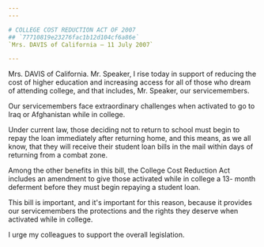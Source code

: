 ```yaml
---
---

# COLLEGE COST REDUCTION ACT OF 2007
## `77710819e23276fac1b12d104cf6a86e`
`Mrs. DAVIS of California — 11 July 2007`

---
```



Mrs. DAVIS of California. Mr. Speaker, I rise today in support of 
reducing the cost of higher education and increasing access for all of 
those who dream of attending college, and that includes, Mr. Speaker, 
our servicemembers.

Our servicemembers face extraordinary challenges when activated to go 
to Iraq or Afghanistan while in college.

Under current law, those deciding not to return to school must begin 
to repay the loan immediately after returning home, and this means, as 
we all know, that they will receive their student loan bills in the 
mail within days of returning from a combat zone.

Among the other benefits in this bill, the College Cost Reduction Act 
includes an amendment to give those activated while in college a 13-
month deferment before they must begin repaying a student loan.

This bill is important, and it's important for this reason, because 
it provides our servicemembers the protections and the rights they 
deserve when activated while in college.

I urge my colleagues to support the overall legislation.